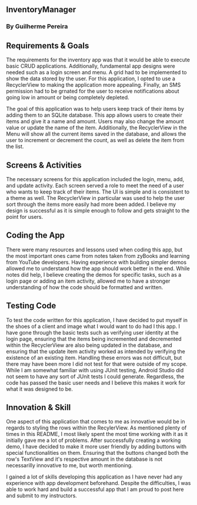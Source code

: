 ## InventoryManager
### By Guilherme Pereira

## Requirements & Goals
The requirements for the inventory app was that it would be able to execute basic CRUD applications. Additionally, fundamental app designs were needed such as a login screen
and menu. A grid had to be implemented to show the data stored by the user. For this application, I opted to use a RecyclerView to making the application more appealing. Finally,
an SMS permission had to be grnated for the user to receive notifications about going low in amount or being completely depleted.

The goal of this application was to help users keep track of their items by adding them to an SQLite database. This app allows users to create their items and give it a name
and amount. Users may also change the amount value or update the name of the item. Additionally, the RecyclerView in the Menu will show all the current items saved in the 
database, and allows the user to increment or decrement the count, as well as delete the item from the list.

## Screens & Activities
The necessary screens for this application included the login, menu, add, and update activity. Each screen served a role to meet the need of a user who wants to keep track of
their items. The UI is simple and is consistent to a theme as well. The RecyclerView in particular was used to help the user sort through the items more easily had more been 
added. I believe my design is successful as it is simple enough to follow and gets straight to the point for users.

## Coding the App
There were many resources and lessons used when coding this app, but the most important ones came from notes taken from zyBooks and learning from YouTube developers. Having 
experience with building simpler demos allowed me to understand how the app should work better in the end. While notes did help, I believe creating the demos for specific
tasks, such as a login page or adding an item activity, allowed me to have a stronger understanding of how the code should be formatted and written.

## Testing Code
To test the code written for this application, I have decided to put myself in the shoes of a client and image what I would want to do had I this app. I have gone through the
basic tests such as verifying user identity at the login page, ensuring that the items being incremented and decremented within the RecyclerView are also being updated in the
database, and ensuring that the update item activity worked as intended by verifying the existence of an existing item. Handling these errors was not difficult, but there may
have been more I did not test for that were outside of my scope. While I am somewhat familiar with using JUnit testing, Android Studio did not seem to have any sort of JUnit 
tests I could generate. Regardless, the code has passed the basic user needs and I believe this makes it work for what it was designed to be.

## Innovation & Skill
One aspect of this application that comes to me as innovative would be in regards to styling the rows within the RecylerView. As mentioned plenty of times in this README, I 
most likely spent the most time working with it as it initially gave me a lot of problems. After successfully creating a working demo, I have decided to make it more user
friendly by adding buttons with special functionalities on them. Ensuring that the buttons changed both the row's TextView and it's respective amount in the database is not
necessarilly innovative to me, but worth mentioning. 

I gained a lot of skills developing this application as I have never had any experience with app development beforehand. Despite the difficulties, I was able to work hard
and build a successful app that I am proud to post here and submit to my instructors.
